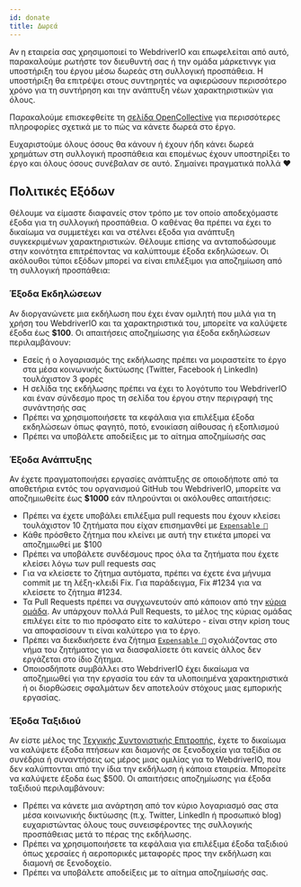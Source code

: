```yaml
---
id: donate
title: Δωρεά
---
```


Αν η εταιρεία σας χρησιμοποιεί το WebdriverIO και επωφελείται από αυτό, παρακαλούμε ρωτήστε τον διευθυντή σας ή την ομάδα μάρκετινγκ για υποστήριξη του έργου μέσω δωρεάς στη συλλογική προσπάθεια. Η υποστήριξη θα επιτρέψει στους συντηρητές να αφιερώσουν περισσότερο χρόνο για τη συντήρηση και την ανάπτυξη νέων χαρακτηριστικών για όλους.

Παρακαλούμε επισκεφθείτε τη [σελίδα OpenCollective](https://opencollective.com/webdriverio) για περισσότερες πληροφορίες σχετικά με το πώς να κάνετε δωρεά στο έργο.

Ευχαριστούμε όλους όσους θα κάνουν ή έχουν ήδη κάνει δωρεά χρημάτων στη συλλογική προσπάθεια και επομένως έχουν υποστηρίξει το έργο και όλους όσους συνέβαλαν σε αυτό. Σημαίνει πραγματικά πολλά ❤️

## Πολιτικές Εξόδων

Θέλουμε να είμαστε διαφανείς στον τρόπο με τον οποίο αποδεχόμαστε έξοδα για τη συλλογική προσπάθεια. Ο καθένας θα πρέπει να έχει το δικαίωμα να συμμετέχει και να στέλνει έξοδα για ανάπτυξη συγκεκριμένων χαρακτηριστικών. Θέλουμε επίσης να ανταποδώσουμε στην κοινότητα επιτρέποντας να καλύπτουμε έξοδα εκδηλώσεων. Οι ακόλουθοι τύποι εξόδων μπορεί να είναι επιλέξιμοι για αποζημίωση από τη συλλογική προσπάθεια:

### Έξοδα Εκδηλώσεων

Αν διοργανώνετε μια εκδήλωση που έχει έναν ομιλητή που μιλά για τη χρήση του WebdriverIO και τα χαρακτηριστικά του, μπορείτε να καλύψετε έξοδα έως __$100__. Οι απαιτήσεις αποζημίωσης για έξοδα εκδηλώσεων περιλαμβάνουν:

- Εσείς ή ο λογαριασμός της εκδήλωσης πρέπει να μοιραστείτε το έργο στα μέσα κοινωνικής δικτύωσης (Twitter, Facebook ή LinkedIn) τουλάχιστον 3 φορές
- Η σελίδα της εκδήλωσης πρέπει να έχει το λογότυπο του WebdriverIO και έναν σύνδεσμο προς τη σελίδα του έργου στην περιγραφή της συνάντησής σας
- Πρέπει να χρησιμοποιήσετε τα κεφάλαια για επιλέξιμα έξοδα εκδηλώσεων όπως φαγητό, ποτό, ενοικίαση αίθουσας ή εξοπλισμού
- Πρέπει να υποβάλετε αποδείξεις με το αίτημα αποζημίωσής σας

### Έξοδα Ανάπτυξης

Αν έχετε πραγματοποιήσει εργασίες ανάπτυξης σε οποιοδήποτε από τα αποθετήρια εντός του οργανισμού GitHub του WebdriverIO, μπορείτε να αποζημιωθείτε έως __$1000__ εάν πληρούνται οι ακόλουθες απαιτήσεις:

- Πρέπει να έχετε υποβάλει επιλέξιμα pull requests που έχουν κλείσει τουλάχιστον 10 ζητήματα που είχαν επισημανθεί με [`Expensable 💸`](https://github.com/webdriverio/webdriverio/labels/Expensable%20%F0%9F%92%B8)
- Κάθε πρόσθετο ζήτημα που κλείνει με αυτή την ετικέτα μπορεί να αποζημιωθεί με $100
- Πρέπει να υποβάλετε συνδέσμους προς όλα τα ζητήματα που έχετε κλείσει λόγω των pull requests σας
- Για να κλείσετε το ζήτημα αυτόματα, πρέπει να έχετε ένα μήνυμα commit με τη λέξη-κλειδί Fix. Για παράδειγμα, Fix #1234 για να κλείσετε το ζήτημα #1234.
- Τα Pull Requests πρέπει να συγχωνευτούν από κάποιον από την [κύρια ομάδα](https://github.com/webdriverio/webdriverio/blob/main/AUTHORS.md#tsc-technical-steering-committee). Αν υπάρχουν πολλά Pull Requests, το μέλος της κύριας ομάδας επιλέγει είτε το πιο πρόσφατο είτε το καλύτερο - είναι στην κρίση τους να αποφασίσουν τι είναι καλύτερο για το έργο.
- Πρέπει να διεκδικήσετε ένα ζήτημα [`Expensable 💸`](https://github.com/webdriverio/webdriverio/labels/Expensable%20%F0%9F%92%B8) σχολιάζοντας στο νήμα του ζητήματος για να διασφαλίσετε ότι κανείς άλλος δεν εργάζεται στο ίδιο ζήτημα.
- Οποιοσδήποτε συμβάλλει στο WebdriverIO έχει δικαίωμα να αποζημιωθεί για την εργασία του εάν τα υλοποιημένα χαρακτηριστικά ή οι διορθώσεις σφαλμάτων δεν αποτελούν στόχους μιας εμπορικής εργασίας.

### Έξοδα Ταξιδιού

Αν είστε μέλος της [Τεχνικής Συντονιστικής Επιτροπής](https://github.com/webdriverio/webdriverio/blob/main/AUTHORS.md#tsc-technical-steering-committee), έχετε το δικαίωμα να καλύψετε έξοδα πτήσεων και διαμονής σε ξενοδοχεία για ταξίδια σε συνέδρια ή συναντήσεις ως μέρος μιας ομιλίας για το WebdriverIO, που δεν καλύπτονται από την ίδια την εκδήλωση ή κάποια εταιρεία. Μπορείτε να καλύψετε έξοδα έως $500. Οι απαιτήσεις αποζημίωσης για έξοδα ταξιδιού περιλαμβάνουν:

- Πρέπει να κάνετε μια ανάρτηση από τον κύριο λογαριασμό σας στα μέσα κοινωνικής δικτύωσης (π.χ. Twitter, LinkedIn ή προσωπικό blog) ευχαριστώντας όλους τους συνεισφέροντες της συλλογικής προσπάθειας μετά το πέρας της εκδήλωσης.
- Πρέπει να χρησιμοποιήσετε τα κεφάλαια για επιλέξιμα έξοδα ταξιδιού όπως χερσαίες ή αεροπορικές μεταφορές προς την εκδήλωση και διαμονή σε ξενοδοχείο.
- Πρέπει να υποβάλετε αποδείξεις με το αίτημα αποζημίωσής σας.